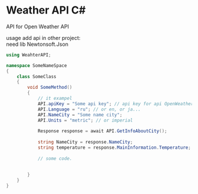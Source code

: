 # Weather API C#
 API for Open Weather API 
 
 usage
add api in other project:  
need lib Newtonsoft.Json
 
```c#
using WeahterAPI;

namespace SomeNameSpace
{
	class SomeClass
	{
		void SomeMethod()
		{
			// it exampel
			API.apiKey = "Some api key"; // api key for api OpenWeatherAPI
			API.Language = "ru"; // or en, or ja...
			API.NameCity = "Some name city";
			API.Units = "metric"; // or imperial
			
			Response response = await API.GetInfoAboutCity();
			
			string NameCity = response.NameCity;
			string temperature = response.MainInformation.Temperature;
			
			// some code.
			
			
		}
	}
}

```
  
